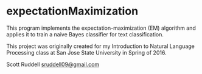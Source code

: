 # expectationMaximization
This program implements the expectation-maximization (EM) algorithm and applies it to train a naive Bayes classifier for text classification.

This project was originally created for my Introduction to Natural Language Processing class at San Jose State University in Spring of 2016.

Scott Ruddell sruddell09@gmail.com
